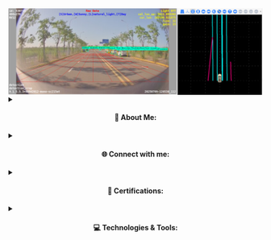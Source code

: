 <img align="middle" alt="Coding" width="800" src="./fusion.PNG">
<details><summary>
<h4 align="center">
💫 About Me:
</h4></summary>

🎓 MSc in Artificial Intelligence from Sadjad University of Technology — focused on robotics, vision & perception.  
💼 Algorithm Engineer @ **Software‑Motion Inc.** — integrating advanced SLAM, calibration, and perception algorithms.  
🤖 Skilled in 3D vision, LiDAR-camera calibration, visual-inertial SLAM, and ROS development.  
🌍 Open to new opportunities across Europe in AI, robotics, or autonomous vehicle perception.  
📫 Contact: **behzad.onlive@gmail.com**  
🍢 Fun fact: I’m a kebab connoisseur 🍖
</details>

<details><summary>
<h4 align="center">
🌐 Connect with me:
</h4></summary>

[![LinkedIn](https://img.shields.io/badge/LinkedIn-%230077B5.svg?logo=linkedin&logoColor=white)](https://www.linkedin.com/in/seyed-behzad-hosseini9)  
[![GitHub](https://img.shields.io/badge/GitHub-%23121011.svg?logo=github&logoColor=white)](https://github.com/sbehzadh9)  
</details>

<details><summary>
<h4 align="center">
📜 Certifications:
</h4></summary>

- ✅ Deep Learning Specialization – **deeplearning.ai**  
- ✅ TensorFlow Developer Certificate – **DeepLearning.AI**  
- ✅ AI For Everyone – **Coursera**  
- ✅ Introduction to Self-Driving Cars – **University of Toronto**  
- ✅ Autonomous Robots – **Columbia University**  
- ✅ Programming for Everyone (Python) – **University of Michigan**  
</details>

<details><summary>
<h4 align="center">
💻 Technologies & Tools:
</h4></summary>

![C++](https://img.shields.io/badge/C++-%2300599C.svg?style=plastic&logo=c%2B%2B&logoColor=white)  
![Python](https://img.shields.io/badge/Python-3670A0?style=plastic&logo=python&logoColor=ffdd54)  
![ROS](https://img.shields.io/badge/ROS-22314E?style=plastic&logo=ros&logoColor=white)  
![OpenCV](https://img.shields.io/badge/OpenCV-%23white.svg?style=plastic&logo=opencv&logoColor=white)  
![PyTorch](https://img.shields.io/badge/PyTorch-%23EE4C2C.svg?style=plastic&logo=PyTorch&logoColor=white)  
![TensorFlow](https://img.shields.io/badge/TensorFlow-%23FF6F00.svg?style=plastic&logo=TensorFlow&logoColor=white)  
![Keras](https://img.shields.io/badge/Keras-%23D00000.svg?style=plastic&logo=Keras&logoColor=white)  
![Docker](https://img.shields.io/badge/Docker-%230db7ed.svg?style=plastic&logo=docker&logoColor=white)  
![Git](https://img.shields.io/badge/Git-F05032?style=plastic&logo=git&logoColor=white)  
![Linux](https://img.shields.io/badge/Linux-FCC624?style=plastic&logo=linux&logoColor=black)  
![MATLAB](https://img.shields.io/badge/MATLAB-%23e16737.svg?style=plastic&logo=Mathworks&logoColor=white)  
![CARLA](https://img.shields.io/badge/CARLA-Simulator-blueviolet)  
![GTSAM](https://img.shields.io/badge/GTSAM%20-Bayes%20SLAMsteelgray)  
![ORB‑SLAM3](https://img.shields.io/badge/ORB‑SLAM3-Real‑Time%20Visual%20SLAMorange)
</details>
